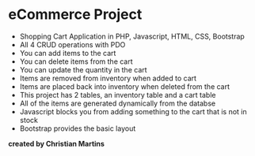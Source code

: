 <h1>eCommerce Project</h1>
<ul>
<li>Shopping Cart Application in PHP, Javascript, HTML, CSS, Bootstrap</li>
<li>All 4 CRUD operations with PDO</li>
 <li>You can add items to the cart</li>
 <li>You can delete items from the cart</li>
 <li>You can update the quantity in the cart</li>
 <li>Items are removed from inventory when added to cart</li>
 <li>Items are placed back into inventory when deleted from the cart</li>
 <li>This project has 2 tables, an inventory table and a cart table</li>
 <li>All of the items are generated dynamically from the databse</li>
 <li>Javascript blocks you from adding something to the cart that is not in stock</li>
 <li>Bootstrap provides the basic layout</li>
</ul>
<p><strong>created by Christian Martins</strong></p>
